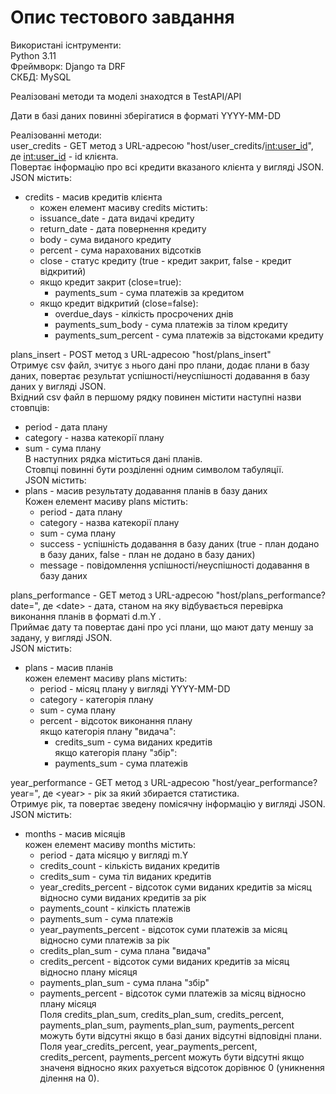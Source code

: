 # Опис тестового завдання

Використані існтрументи:<br> 
Python 3.11<br> 
Фреймворк: Django та DRF<br> 
СКБД: MySQL<br> 


Реалізовані методи та моделі знаходтся в TestAPI/API<br> 

Дати в базі даних повинні зберігатися в форматі YYYY-MM-DD<br> 

Реалізованні методи:<br> 
user_credits - GET метод з URL-адресою "host/user_credits/<int:user_id>", де <int:user_id> - id клієнта.<br>
Повертає інформацію про всі кредити вказаного клієнта у вигляді JSON.<br>
JSON містить:<br>
- credits - масив кредитів клієнта
	- кожен елемент масиву credits містить:
	- issuance_date - дата видачі кредиту
	- return_date - дата повернення кредиту
	- body - сума виданого кредиту
	- percent - сума нарахованих відсотків
	- close - статус кредиту (true - кредит закрит, false - кредит відкритий)
	- якщо кредит закрит (close=true):
		- payments_sum - сума платежів за кредитом
	- якщо кредит відкритий (close=false):
		- overdue_days - кілкість просрочених днів
		- payments_sum_body - сума платежів за тілом кредиту
		- payments_sum_percent - сума платежів за відстоками кредиту


plans_insert - POST метод з URL-адресою "host/plans_insert"<br>
Отримує csv файл, зчитує з нього дані про плани, додає плани в базу даних, повертає результат успішності/неуспішності додавання в базу даних у вигляді JSON.<br>
Вхідний csv файл в першому рядку повинен містити наступні назви стовпців:<br>
- period - дата плану<br>
- category - назва катекорії плану<br>
- sum - сума плану<br>
В наступних рядка міститься дані планів.<br>
Cтовпці повинні бути розділенні одним символом табуляції.<br>
JSON містить:<br>
- plans - масив результату додавання планів в базу даних<br>
	Кожен елемент масиву plans містить:<br>
	- period - дата плану<br>
	- category - назва катекорії плану<br>
	- sum - сума плану<br>
	- success - успішність додавання в базу даних (true - план додано в базу даних, false - план не додано в базу даних)<br>
	- message - повідомлення успішності/неуспішності додавання в базу даних<br>


plans_performance - GET метод з URL-адресою "host/plans_performance?date=<date>", де \<date\> -  дата, станом на яку відбувається перевірка виконання планів в форматі d.m.Y .<br>
Приймає дату та повертає дані про усі плани, що мают дату меншу за задану, у вигляді JSON.<br>
JSON містить:<br>
- plans - масив планів<br>
	кожен елемент масиву plans містить:<br>
	- period - місяц плану у вигляді YYYY-MM-DD<br>
	- category - категорія плану<br>
	- sum - сума плану<br>
	- percent - відсоток виконання плану<br>
	якщо категорія плану "видача":<br>
		- credits_sum - сума виданих кредитів<br>
	якщо категорія плану "збір":<br>
		- payments_sum - сума платежів<br>


year_performance - GET метод з URL-адресою "host/year_performance?year=<year>", де \<year\> - рік за який збирается статистика.<br>
Отримує рік, та повертає зведену помісячну інформацію у вигляді JSON.<br>
JSON містить:<br>
- months - масив місяців<br>
	кожен елемент масиву months містить:<br>
	- period - дата місяцю у вигляді m.Y<br>
	- credits_count - кількість виданих кредитів<br>
	- credits_sum - сума тіл виданих кредитів<br>
	- year_credits_percent - відсоток суми виданих кредитів за місяц відносно суми виданих кредитів за рік<br>
	- payments_count - кілкість платежів<br>
	- payments_sum - сума платежів<br>
	- year_payments_percent - відсоток суми платежів за місяц відносно суми платежів за рік<br>
	- credits_plan_sum - сума плана "видача"<br>
	- credits_percent - відсоток суми виданих кредитів за місяц відносно плану місяця<br>
	- payments_plan_sum - сума плана "збір"<br>
	- payments_percent - відсоток суми платежів за місяц відносно плану місяця<br>
	Поля credits_plan_sum, credits_plan_sum, credits_percent, payments_plan_sum, payments_plan_sum, payments_percent можуть бути відсутні якщо в базі даних відсутні відповідні плани.<br>
	Поля year_credits_percent, year_payments_percent, credits_percent, payments_percent можуть бути відсутні якщо значеня відносно яких рахуеться відсоток дорівнює 0 (уникнення ділення на 0).	<br>